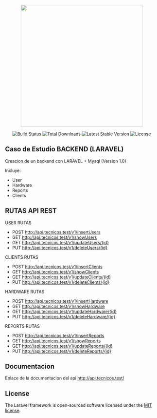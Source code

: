 <p align="center"><a href="https://laravel.com" target="_blank"><img src="https://raw.githubusercontent.com/laravel/art/master/logo-lockup/5%20SVG/2%20CMYK/1%20Full%20Color/laravel-logolockup-cmyk-red.svg" width="400"></a></p>

<p align="center">
<a href="https://travis-ci.org/laravel/framework"><img src="https://travis-ci.org/laravel/framework.svg" alt="Build Status"></a>
<a href="https://packagist.org/packages/laravel/framework"><img src="https://img.shields.io/packagist/dt/laravel/framework" alt="Total Downloads"></a>
<a href="https://packagist.org/packages/laravel/framework"><img src="https://img.shields.io/packagist/v/laravel/framework" alt="Latest Stable Version"></a>
<a href="https://packagist.org/packages/laravel/framework"><img src="https://img.shields.io/packagist/l/laravel/framework" alt="License"></a>
</p>

## Caso de Estudio BACKEND (LARAVEL)

Creacion de un backend con LARAVEL + Mysql (Version 1.0)

Incluye:
- User
- Hardware
- Reports
- Clients


## RUTAS API REST

USER RUTAS

- POST http://api.tecnicos.test/v1/insertUsers
- GET  http://api.tecnicos.test/v1/showUsers
- GET  http://api.tecnicos.test/v1/updateUsers/{id}
- PUT  http://api.tecnicos.test/v1/deleteUsers/{id}


CLIENTS RUTAS

- POST http://api.tecnicos.test/v1/insertClients
- GET  http://api.tecnicos.test/v1/showClients
- GET  http://api.tecnicos.test/v1/updateClients/{id}
- PUT  http://api.tecnicos.test/v1/deleteClients/{id}


HARDWARE RUTAS

- POST http://api.tecnicos.test/v1/insertHardware
- GET  http://api.tecnicos.test/v1/showHardware
- GET  http://api.tecnicos.test/v1/updateHardware/{id}
- PUT  http://api.tecnicos.test/v1/deleteHardware/{id}

REPORTS RUTAS

- POST http://api.tecnicos.test/v1/insertReports
- GET  http://api.tecnicos.test/v1/showReports
- GET  http://api.tecnicos.test/v1/updateReports/{id}
- PUT  http://api.tecnicos.test/v1/deleteReports/{id}

## Documentacion

Enlace de la documentacion del api http://api.tecnicos.test/

## License

The Laravel framework is open-sourced software licensed under the [MIT license](https://opensource.org/licenses/MIT).

